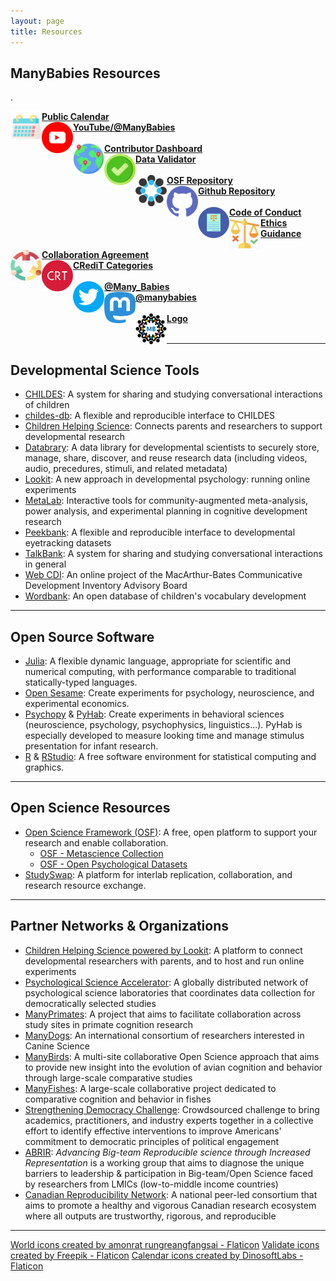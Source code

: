 ```yaml
---
layout: page
title: Resources
---
```



## ManyBabies Resources
.
<section>
  <div class="container">
    <div class="row" align="center">
      <div class="col-sm-6 col-xs-6" align="left">
        <img src="/assets/img/calendar.png" alt="calendar" width="50" height="50" style="float: left;"> 
        <a href="{{site.baseurl}}/calendar/"><b> Public Calendar</b></a>
      </div>
      <div class="col-sm-6 col-xs-6" align="left">
        <img src="/assets/img/youtube.png" alt="YouTube logo" width="50" height="50" style="float: left;"> 
        <a href="https://www.youtube.com/@manybabies" target="_blank"><b> YouTube/@ManyBabies</b></a>
      </div>
    </div>
    <br>
    <div class="row" align="center">
      <div class="col-sm-6 col-xs-6" align="left">
        <img src="/assets/img/pin.png" alt="globe with pins" width="50" height="50" style="float: left;"> 
        <a href="https://manybabies.shinyapps.io/shiny_mb_map/"><b> Contributor Dashboard</b></a>
      </div>
      <div class="col-sm-6 col-xs-6" align="left">
        <img src="/assets/img/validate.png" alt="checkmark" width="50" height="50" style="float: left;"> 
        <a href="https://manybabies.shinyapps.io/validator/"><b> Data Validator</b></a>
      </div>
    </div>
    <br>
    <div class="row" align="center">
      <div class="col-sm-6 col-xs-6" align="left">
        <img src="/assets/img/OSF.png" alt="OSF logo" width="50" height="50" style="float: left;"> 
        <a href="https://osf.io/rpw6d/"><b> OSF Repository</b></a>
      </div>
      <div class="col-sm-6 col-xs-6" align="left">
        <img src="/assets/img/github.png" alt="Github logo" width="50" height="50" style="float: left;"> 
        <a href="https://github.com/manybabies"><b> Github Repository</b></a>
      </div>
    </div>
    <br>
    <div class="row" align="center">
      <div class="col-sm-6 col-xs-6" align="left">
        <img src="/assets/img/code.png" alt="code of conduct" width="50" height="50" style="float: left;"> 
        <a href="{{site.baseurl}}/code_conduct/"><b> Code of Conduct</b></a>
      </div>
      <div class="col-sm-6 col-xs-6" align="left">
        <img src="/assets/img/ethics.png" alt="ethics" width="50" height="50" style="float: left;"> 
        <a href="https://drive.google.com/file/d/1QSaPAgf5Y0jmli6BC0fGMS_PMniAvyd-/view?usp=share_link"><b> Ethics Guidance</b></a>
      </div>
    </div>
    <br>
    <div class="row" align="center">
      <div class="col-sm-6 col-xs-6" align="left">
        <img src="/assets/img/collaboration.png" alt="collaboration agreement" width="50" height="50" style="float: left;"> 
        <a href="https://drive.google.com/file/d/1iEF93crL8iEMAo0HVnEYHZDcwO7ZtxxJ/view?usp=share_link"><b> Collaboration Agreement</b></a>
      </div>
      <div class="col-sm-6 col-xs-6" align="left">
        <img src="/assets/img/credit-icon.png" alt="CRediT categories" width="50" height="50" style="float: left;"> 
        <a href="https://drive.google.com/file/d/1aoFctk4pDujOg8UV7LLuWA3o42uO718Z/view?usp=share_link"><b> CRediT Categories</b></a>
      </div>
    </div>
    <br>
    <div class="row" align="center">
      <div class="col-sm-6 col-xs-6" align="left">
        <img src="/assets/img/twitter.png" alt="twitter logo" width="50" height="50" style="float: left;"> 
        <a href="https://twitter.com/Many_Babies"><b> @Many_Babies</b></a>
      </div>
      <div class="col-sm-6 col-xs-6" align="left">
        <img src="/assets/img/mastodon.png" alt="mastodon logo" width="50" height="50" style="float: left;"> 
        <a href="https://nerdculture.de/@manybabies"><b> @manybabies</b></a>
      </div>
    </div>
    <br>
    <div class="row" align="center">
      <div class="col-sm-6 col-xs-6" align="left">
        <img src="/assets/img/avatar-icon-2022.png" alt="ManyBabies logo" width="50" height="50" style="float: left;"> 
        <a href="{{site.baseurl}}/assets/img/avatar-icon-2022.png/"><b> Logo</b></a>
      </div>
    </div>
  </div>
</section>

<br>

***

## Developmental Science Tools
* [CHILDES](https://childes.talkbank.org/): A system for sharing and studying conversational interactions of children
* [childes-db](https://langcog.github.io/childes-db-website/): A flexible and reproducible interface to CHILDES
* [Children Helping Science](https://childrenhelpingscience.com/): Connects parents and researchers to support developmental research
* [Databrary](https://nyu.databrary.org/): A data library for developmental scientists to securely store, manage, share, discover, and reuse research data (including videos, audio, precedures, stimuli, and related metadata)
* [Lookit](https://lookit.mit.edu/): A new approach in developmental psychology: running online experiments
* [MetaLab](http://metalab.stanford.edu): Interactive tools for community-augmented meta-analysis, power analysis, and experimental planning in cognitive development research
* [Peekbank](https://peekbank.stanford.edu/): A flexible and reproducible interface to developmental eyetracking datasets
* [TalkBank](https://talkbank.org/): A system for sharing and studying conversational interactions in general
* [Web CDI](https://webcdi.stanford.edu/): An online project of the MacArthur-Bates Communicative Development Inventory Advisory Board
* [Wordbank](http://wordbank.stanford.edu/): An open database of children's vocabulary development


***

## Open Source Software
* [Julia](http://julialang.org/): A flexible dynamic language, appropriate for scientific and numerical computing, with performance comparable to traditional statically-typed languages.
* [Open Sesame](https://osdoc.cogsci.nl/): Create experiments for psychology, neuroscience, and experimental economics.
* [Psychopy](https://www.psychopy.org/) & [PyHab](https://github.com/jfkominsky/PyHab/): Create experiments in behavioral sciences (neuroscience, psychology, psychophysics, linguistics...). PyHab is especially developed to measure looking time and manage stimulus presentation for infant research.
* [R](https://www.r-project.org/) & [RStudio](https://rstudio.com/): A free software environment for statistical computing and graphics.

***

## Open Science Resources
* [Open Science Framework (OSF)](https://osf.io/): A free, open platform to support your research and enable collaboration.
  * [OSF - Metascience Collection](https://osf.io/collections/metascience/discover)
  * [OSF - Open Psychological Datasets](https://osf.io/th8ew/)
* [StudySwap](https://osf.io/meetings/StudySwap/): A platform for interlab replication, collaboration, and research resource exchange.


***

## Partner Networks & Organizations
* [Children Helping Science powered by Lookit](https://lookit.mit.edu/): A platform to connect developmental researchers with parents, and to host and run online experiments
* [Psychological Science Accelerator](https://psysciacc.org/): A globally distributed network of psychological science laboratories that coordinates data collection for democratically selected studies
* [ManyPrimates](https://manyprimates.github.io/): A project that aims to facilitate collaboration across study sites in primate cognition research
* [ManyDogs](https://manydogsproject.github.io/): An international consortium of researchers interested in Canine Science
* [ManyBirds](http://themanybirds.com/): A multi-site collaborative Open Science approach that aims to provide new insight into the evolution of avian cognition and behavior through large-scale comparative studies
* [ManyFishes](https://twitter.com/TheManyFishes): A large-scale collaborative project dedicated to comparative cognition and behavior in fishes
* [Strengthening Democracy Challenge](https://www.strengtheningdemocracychallenge.org/): Crowdsourced challenge to bring academics, practitioners, and industry experts together in a collective effort to identify effective interventions to improve Americans' commitment to democratic principles of political engagement
* [ABRIR](https://abrirpsy.org/): *Advancing Big-team Reproducible science through Increased Representation* is a working group that aims to diagnose the unique barriers to leadership & participation in Big-team/Open Science faced by researchers from LMICs (low-to-middle income countries)
* [Canadian Reproducibility Network](https://carn-recar.ca/): A national peer-led consortium that aims to promote a healthy and vigorous Canadian research ecosystem where all outputs are trustworthy, rigorous, and reproducible



***
<a href="https://www.flaticon.com/free-icons/world" title="world icons">World icons created by amonrat rungreangfangsai - Flaticon</a>
<a href="https://www.flaticon.com/free-icons/validate" title="validate icons">Validate icons created by Freepik - Flaticon</a>
<a href="https://www.flaticon.com/free-icons/calendar" title="calendar icons">Calendar icons created by DinosoftLabs - Flaticon</a>